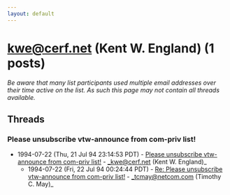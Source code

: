 ```yaml
---
layout: default
---
```


# kwe@cerf.net (Kent W. England) (1 posts)

_Be aware that many list participants used multiple email addresses over their time active on the list. As such this page may not contain all threads available._

## Threads

### Please unsubscribe vtw-announce from com-priv list!
+ 1994-07-22 (Thu, 21 Jul 94 23:14:53 PDT) - [Please unsubscribe vtw-announce from com-priv list!](/archive/1994/07/6b1a69d12ee9b11628cf6d14d95946dabd540d1ca67e2c4ed505d7d793566975) - _kwe@cerf.net (Kent W. England)_
  + 1994-07-22 (Fri, 22 Jul 94 00:24:44 PDT) - [Re: Please unsubscribe vtw-announce from com-priv list!](/archive/1994/07/4b1a68767717ac7fb920fb89024db7220e868c9abf619d1b07f493a2cacf01d3) - _tcmay@netcom.com (Timothy C. May)_

